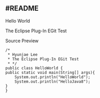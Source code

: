#README
---
Hello World  

The Eclipse Plug-In EGit Test

Source Preview
```
/*
 * Hyunjae Lee
 * The Eclipse Plug-In EGit Test
 * */
public class HelloWorld {
public static void main(String[] args){
	System.out.println("HelloWorld");
	System.out.println("HelloJava8");
}
}
```